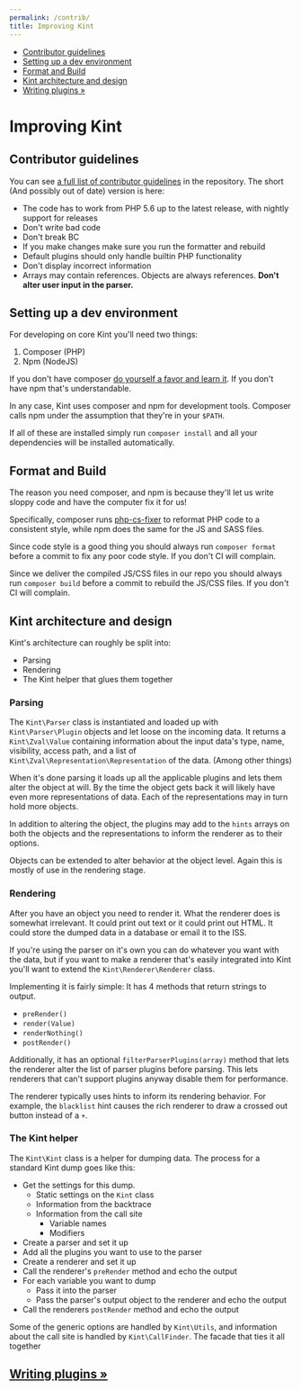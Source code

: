 ```yaml
---
permalink: /contrib/
title: Improving Kint
---
```


<div id="leftmenu" class="col-sm-4 col-md-3 hidden-xs">
<ul class="nav nav-list side-navigation" data-spy="affix" data-offset-top="{{ site.affix_offset }}">
    <li><a href="#guidelines">Contributor guidelines</a></li>
    <li><a href="#devenv">Setting up a dev environment</a></li>
    <li><a href="#lints">Format and Build</a></li>
    <li><a href="#architecture">Kint architecture and design</a></li>
    <li><a href="{{ site.baseurl }}/writing-plugins/">Writing plugins &raquo;</a></li>
</ul>
</div>
<div class="col-sm-8 col-md-9" markdown="1">

# Improving Kint

<section id="guidelines" markdown="1">

## Contributor guidelines

You can see <a href="https://github.com/kint-php/kint/blob/master/CONTRIBUTING.md" target="_blank">a full list of contributor guidelines</a> in the repository. The short (And possibly out of date) version is here:

* The code has to work from PHP 5.6 up to the latest release, with nightly support for releases
* Don't write bad code
* Don't break BC
* If you make changes make sure you run the formatter and rebuild
* Default plugins should only handle builtin PHP functionality
* Don't display incorrect information
* Arrays may contain references. Objects are always references. **Don't alter user input in the parser.**

</section>
<section id="devenv" markdown="1">

## Setting up a dev environment

For developing on core Kint you'll need two things:

1. Composer (PHP)
2. Npm (NodeJS)

If you don't have composer <a href="https://getcomposer.org/" target="_blank">do yourself a favor and learn it</a>. If you don't have npm that's understandable.

In any case, Kint uses composer and npm for development tools. Composer calls npm under the assumption that they're in your `$PATH`.

If all of these are installed simply run `composer install` and all your dependencies will be installed automatically.

</section>
<section id="lints" markdown="1">

## Format and Build

The reason you need composer, and npm is because they'll let us write sloppy code and have the computer fix it for us!

Specifically, composer runs <a href="https://github.com/FriendsOfPHP/PHP-CS-Fixer" target="_blank">php-cs-fixer</a> to reformat PHP code to a consistent style, while npm does the same for the JS and SASS files.

Since code style is a good thing you should always run `composer format` before a commit to fix any poor code style. If you don't CI will complain.

Since we deliver the compiled JS/CSS files in our repo you should always run `composer build` before a commit to rebuild the JS/CSS files. If you don't CI will complain.

</section>
<section id="architecture" markdown="1">

## Kint architecture and design

Kint's architecture can roughly be split into:

* Parsing
* Rendering
* The Kint helper that glues them together

### Parsing

The `Kint\Parser` class is instantiated and loaded up with `Kint\Parser\Plugin` objects and let loose on the incoming data. It returns a `Kint\Zval\Value` containing information about the input data's type, name, visibility, access path, and a list of `Kint\Zval\Representation\Representation` of the data. (Among other things)

When it's done parsing it loads up all the applicable plugins and lets them alter the object at will. By the time the object gets back it will likely have even more representations of data. Each of the representations may in turn hold more objects.

In addition to altering the object, the plugins may add to the `hints` arrays on both the objects and the representations to inform the renderer as to their options.

Objects can be extended to alter behavior at the object level. Again this is mostly of use in the rendering stage.

### Rendering

After you have an object you need to render it. What the renderer does is somewhat irrelevant. It could print out text or it could print out HTML. It could store the dumped data in a database or email it to the ISS.

If you're using the parser on it's own you can do whatever you want with the data, but if you want to make a renderer that's easily integrated into Kint you'll want to extend the `Kint\Renderer\Renderer` class.

Implementing it is fairly simple: It has 4 methods that return strings to output.

* `preRender()`
* `render(Value)`
* `renderNothing()`
* `postRender()`

Additionally, it has an optional `filterParserPlugins(array)` method that lets the renderer alter the list of parser plugins before parsing. This lets renderers that can't support plugins anyway disable them for performance.

The renderer typically uses hints to inform its rendering behavior. For example, the `blacklist` hint causes the rich renderer to draw a crossed out button instead of a `+`.

### The Kint helper

The `Kint\Kint` class is a helper for dumping data. The process for a standard Kint dump goes like this:

* Get the settings for this dump.
    * Static settings on the `Kint` class
    * Information from the backtrace
    * Information from the call site
        * Variable names
        * Modifiers
* Create a parser and set it up
* Add all the plugins you want to use to the parser
* Create a renderer and set it up
* Call the renderer's `preRender` method and echo the output
* For each variable you want to dump
    * Pass it into the parser
    * Pass the parser's output object to the renderer and echo the output
* Call the renderers `postRender` method and echo the output

Some of the generic options are handled by `Kint\Utils`, and information about the call site is handled by `Kint\CallFinder`. The facade that ties it all together

</section>

<h2><a href="{{ site.baseurl }}/writing-plugins/">Writing plugins &raquo;</a></h2>

</div>

